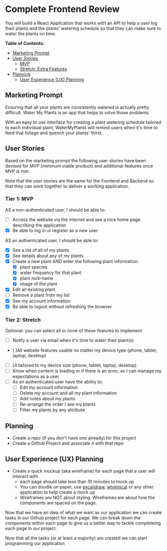 # Complete Frontend Review

You will build a React Application that works with an API to help a user log their plants and the plants' watering schedule so that they can make sure to water the plants on time.


**Table of Contents:**
- [Marketing Prompt](#marketing-prompt)
- [User Stories](#user-stories)
    - [MVP](#tier-1-mvp)
    - [Stretch: Extra Features](#tier-2-stretch)
- [Planning](#planning)
    - [User Experience (UX) Planning](#user-experience-ux-planning)


## Marketing Prompt
Ensuring that all your plants are consistently watered is actually pretty difficult. Water My Plants is an app that helps to solve those problems.

With an easy to use interface for creating a plant watering schedule tailored to each individual plant, WaterMyPlants will remind users when it's time to feed that foliage and quench your plants' thirst.

## User Stories 

Based on the marketing prompt the following user stories have been devised for MVP (minimum viable product) and additional features once MVP is met. 

Note that the user stories are the same for the Frontend and Backend so that they can work together to deliver a working application. 

### Tier 1: MVP

AS a non-authenticated user, I should be able to: 

- [ ] Access the website via the internet and see a nice home page describing the application
- [x] Be able to log in or register as a new user 

AS an authenticated user, I should be able to: 

- [x] See a list of all of my plants
- [x] See details about any of my plants 
- [x] Create a new plant AND enter the following plant information:
    - [x] plant species
    - [x] water frequency for that plant
    - [x] plant nick-name
    - [x] image of the plant 
- [x] Edit an existing plant 
- [ ] Remove a plant from my list
- [x] See my account information
- [x] Be able to logout without refreshing the browser

### Tier 2: Stretch
Optional: you can select all or none of these features to implement

- [ ] Notify a user via email when it's time to water their plant(s)
- [ ]All website features usable no matter my device type (phone, tablet, laptop, desktop)
- [ ] UI tailored to my device size (phone, tablet, laptop, desktop)
- [ ] Know when content is loading or if there is an error, so I can manage my expectations as a user
- [ ] As an authenticated user have the ability to:
    - [ ] Edit my account information
    - [ ] Delete my account and all my plant information
    - [ ] Add notes about my plants 
    - [ ] Re-arrange the order I see my plants 
    - [ ] Filter my plants by any attribute 

## Planning 
* Create a repo (if you don't have one already) for this project
* Create a Github Project and associate it with that repo

## User Experience (UX) Planning
* Create a quick mockup (aka wireframe) for each page that a user will interact with
    - each page should take less than 10 minutes to mock up
    - You can doodle on paper, use [excalidraw](https://excalidraw.com/), [whimiscal](https://whimsical.com/) or any other application to help create a mock up
    - Wireframes are NOT about styling. Wireframes are about how the components are spaced on the page. 

Now that we have an idea of what we want as our application we can create tasks in our Github project for each page. We can break down the components within each page to give us a better way to tackle completeing each page in our project. 

Now that all the tasks (or at least a majority) are created we can start programming our application
